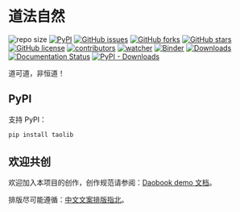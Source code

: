 # 道法自然

![repo size](https://img.shields.io/github/repo-size/xinetzone/tao.svg)
[![PyPI][pypi-badge]][pypi-link]
[![GitHub issues][issue-badge]][issue-link]
[![GitHub forks][fork-badge]][fork-link]
[![GitHub stars][star-badge]][star-link]
[![GitHub license][license-badge]][license-link]
[![contributors][contributor-badge]][contributor-link]
[![watcher][watcher-badge]][watcher-link]
[![Binder][binder-badge]][binder-link]
[![Downloads][download-badge]][download-link]
[![Documentation Status][status-badge]][status-link]
[![PyPI - Downloads][install-badge]][install-link]

道可道，非恒道！

[pypi-badge]: https://img.shields.io/pypi/v/taolib.svg
[pypi-link]: https://pypi.org/project/taolib/
[issue-badge]: https://img.shields.io/github/issues/xinetzone/tao
[issue-link]: https://github.com/xinetzone/tao/issues
[fork-badge]: https://img.shields.io/github/forks/xinetzone/tao
[fork-link]: https://github.com/xinetzone/tao/network
[star-badge]: https://img.shields.io/github/stars/xinetzone/tao
[star-link]: https://github.com/xinetzone/tao/stargazers
[license-badge]: https://img.shields.io/github/license/xinetzone/tao
[license-link]: https://github.com/xinetzone/tao/LICENSE
[contributor-badge]: https://img.shields.io/github/contributors/xinetzone/tao
[contributor-link]: https://github.com/xinetzone/tao/contributors
[watcher-badge]: https://img.shields.io/github/watchers/xinetzone/tao
[watcher-link]: https://github.com/xinetzone/tao/watchers
[binder-badge]: https://mybinder.org/badge_logo.svg
[binder-link]: https://mybinder.org/v2/gh/xinetzone/tao/main
[install-badge]: https://img.shields.io/pypi/dw/taolib?label=pypi%20installs
[install-link]: https://pypistats.org/packages/taolib
[status-badge]: https://readthedocs.org/projects/taolib/badge/?version=latest
[status-link]: https://taolib.readthedocs.io/zh-cn/latest/?badge=latest
[download-badge]: https://pepy.tech/badge/taolib
[download-link]: https://pepy.tech/project/taolib

## PyPI

支持 PyPI：

```sh
pip install taolib
```

## 欢迎共创

欢迎加入本项目的创作，创作规范请参阅：[Daobook demo 文档](https://daobook.github.io/.github/index.html)。

排版尽可能遵循：[中文文案排版指北](https://github.com/sparanoid/chinese-copywriting-guidelines)。

